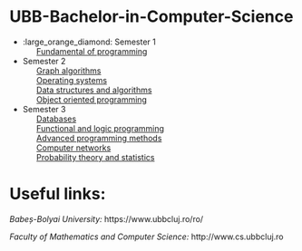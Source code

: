 # UBB-Bachelor-in-Computer-Science

<ul>
  
  <li> :large_orange_diamond: Semester 1
    <ul style="list-style-type:none">
      <li>
        <a href="https://github.com/teodoraalexandra/Fundamental-Of-Programming"> Fundamental of programming </a>
      </li>
    </ul>
  </li>
  
  <li> Semester 2
    <ul style="list-style-type:none">
      <li>
        <a href="https://github.com/teodoraalexandra/Graph-Algorithms"> Graph algorithms </a>
      </li>
      <li>
        <a href="https://github.com/teodoraalexandra/Operating-Systems"> Operating systems </a>
      </li>
      <li>
        <a href="https://github.com/teodoraalexandra/Data-Structures-And-Algorithms"> Data structures and algorithms </a>
      </li>
      <li>
        <a href="https://github.com/teodoraalexandra/Object-Oriented-Programming"> Object oriented programming </a>
      </li>
    </ul>
  </li>
  
  <li> Semester 3
    <ul style="list-style-type:none">
      <li>
        <a href="https://github.com/teodoraalexandra/Databases"> Databases </a>
      </li>
      <li>
        <a href="https://github.com/teodoraalexandra/Functional-and-Logic-Programming"> Functional and logic programming </a>
      </li>
      <li>
        <a href="https://github.com/teodoraalexandra/Advanced-Programming-Methods"> Advanced programming methods </a>
      </li>
      <li>
        <a href="https://github.com/teodoraalexandra/Computer-Networks"> Computer networks </a>
      </li>
      <li>
        <a href="https://github.com/teodoraalexandra/Probability-Theory-and-Statistics"> Probability theory and statistics </a>
      </li>
    </ul>
  </li>
</ul>

<h1> Useful links: </h1>
<p><i>Babeș-Bolyai University:</i> https://www.ubbcluj.ro/ro/ </p>
<p><i>Faculty of Mathematics and Computer Science:</i> http://www.cs.ubbcluj.ro </p>
